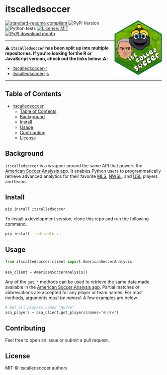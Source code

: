 # itscalledsoccer

<img src="https://raw.githubusercontent.com/American-Soccer-Analysis/itscalledsoccer-r/main/man/figures/logo.png" align="right" height="175"/>

<!-- badges: start -->
[![standard-readme compliant](https://img.shields.io/badge/readme%20style-standard-brightgreen.svg?style=flat-square)](https://github.com/RichardLitt/standard-readme)
![PyPi Version](https://img.shields.io/pypi/v/itscalledsoccer.svg)
![Python tests](https://github.com/American-Soccer-Analysis/itscalledsoccer/actions/workflows/python-tests.yml/badge.svg)
[![License: MIT](https://img.shields.io/badge/License-MIT-yellow.svg)](https://opensource.org/licenses/MIT)
[![PyPI download month](https://img.shields.io/pypi/dm/itscalledsoccer.svg)](https://pypi.python.org/pypi/itscalledsoccer/)
<!-- badges: end -->

---

:warning: **`itscalledsoccer` has been split up into multiple repositories. If you're looking for the R or JavaScript version, check out the links below** :warning::

- [itscalledsoccer-r](https://github.com/American-Soccer-Analysis/itscalledsoccer-r)
- [itscalledsoccer-js](https://github.com/American-Soccer-Analysis/itscalledsoccer-js)

---

## Table of Contents

- [itscalledsoccer](#itscalledsoccer)
  - [Table of Contents](#table-of-contents)
  - [Background](#background)
  - [Install](#install)
  - [Usage](#usage)
  - [Contributing](#contributing)
  - [License](#license)

## Background

`itscalledsoccer` is a wrapper around the same API that powers the [American Soccer Analysis app](https://app.americansocceranalysis.com/). It enables Python users to programmatically retrieve advanced analytics for their favorite [MLS](https://en.wikipedia.org/wiki/Major_League_Soccer), [NWSL](https://en.wikipedia.org/wiki/National_Women%27s_Soccer_League), and [USL](https://en.wikipedia.org/wiki/United_Soccer_League) players and teams.

## Install

```sh
pip install itscalledsoccer
```

To install a development version, clone this repo and run the following command.

```sh
pip install --editable .
```

## Usage

```python
from itscalledsoccer.client import AmericanSoccerAnalysis

asa_client = AmericanSoccerAnalysis()
```

Any of the `get_*` methods can be used to retrieve the same data made available in the [American Soccer Analysis app](https://app.americansocceranalysis.com/). Partial matches or abbreviations are accepted for any player or team names. For most methods, arguments _must be named_. A few examples are below.

```python
# Get all players named "Andre"
asa_players = asa_client.get_players(names="Andre")
```

## Contributing

Feel free to open an issue or submit a pull request.

## License

MIT © itscalledsoccer authors
